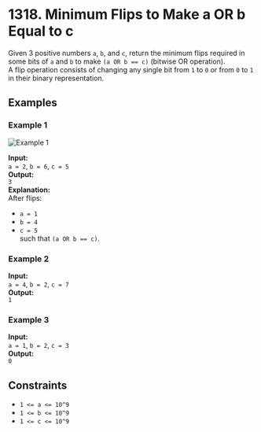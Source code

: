 # 1318. Minimum Flips to Make a OR b Equal to c

Given 3 positive numbers `a`, `b`, and `c`, return the minimum flips required in some bits of `a` and `b` to make `(a OR b == c)` (bitwise OR operation).  
A flip operation consists of changing any single bit from `1` to `0` or from `0` to `1` in their binary representation.

## Examples

### Example 1
![Example 1](https://assets.leetcode.com/uploads/2020/01/06/sample_3_1676.png)

**Input:**  
`a = 2`, `b = 6`, `c = 5`  
**Output:**  
`3`  
**Explanation:**  
After flips:  
- `a = 1`  
- `b = 4`  
- `c = 5`  
such that `(a OR b == c)`.

### Example 2
**Input:**  
`a = 4`, `b = 2`, `c = 7`  
**Output:**  
`1`

### Example 3
**Input:**  
`a = 1`, `b = 2`, `c = 3`  
**Output:**  
`0`

## Constraints
- `1 <= a <= 10^9`
- `1 <= b <= 10^9`
- `1 <= c <= 10^9`